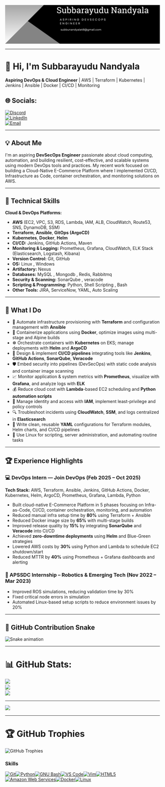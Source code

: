 <div align="center">
  <img src="https://raw.githubusercontent.com/subbu20n/subbu20n/main/assets/git_banner.png" alt="GitHub Banner" width="800"/>
</div>



---  


# 👋 Hi, I'm Subbarayudu Nandyala  
**Aspiring DevOps & Cloud Engineer** | AWS | Terraform | Kubernetes | Jenkins | Ansible | Docker | CI/CD | Monitoring 

## 🌐 Socials:

[![Discord](https://img.shields.io/badge/Discord-%237289DA.svg?logo=discord&logoColor=white)](https://discord.gg/your-custom-invite)  
[![LinkedIn](https://img.shields.io/badge/LinkedIn-%230077B5.svg?logo=linkedin&logoColor=white)](https://www.linkedin.com/in/subbarayudu-nandyala/)  
[![Email](https://img.shields.io/badge/Email-D14836?logo=gmail&logoColor=white)](mailto:subbunandyala48@gmail.com)


 
---

## 💡 About Me   
I'm an aspiring **DevSecOps Engineer** passionate about cloud computing, automation, and building resilient, cost-effective, and scalable systems using modern DevOps tools and practices. My recent work focused on building a Cloud-Native E-Commerce Platform where I implemented CI/CD, Infrastructure as Code, container orchestration, and monitoring solutions on AWS.

---

## 🧰 Technical Skills  

**Cloud & DevOps Platforms:**  
- **AWS** (EC2, VPC, S3, RDS, Lambda, IAM, ALB, CloudWatch, Route53, SNS, DynamoDB, SSM)  
- **Terraform**, **Ansible**, **GitOps (ArgoCD)**  
- **Kubernetes**, **Docker**, **Helm**  
- **CI/CD:** Jenkins, GitHub Actions, Maven 
- **Monitoring & Logging:** Prometheus, Grafana, CloudWatch, ELK Stack (Elasticsearch, Logstash, Kibana)  
- **Version Control:** Git, GitHub
- **OS:** Linux , Windows
- **Artifactory:** Nexus
- **Databases:** MySQL , Mongodb , Redis, Rabbitmq 
- **Security & Scanning:** SonarQube , veracode 
- **Scripting & Programming:**  Python, Shell Scripting , Bash 
- **Other Tools:**  JIRA, ServiceNow, YAML, Auto Scaling 

---

## 💼 What I Do  

- 🚀 Automate infrastructure provisioning with **Terraform** and configuration management with **Ansible**  
- 🐳 Containerize applications using **Docker**, optimize images using multi-stage and Alpine builds  
- ☸️ Orchestrate containers with **Kubernetes** on EKS; manage deployments with **Helm** and **ArgoCD**  
- 🔁 Design & implement **CI/CD pipelines** integrating tools like **Jenkins**, **GitHub Actions**, **SonarQube**, **Veracode**  
- 🛡️ Embed security into pipelines (DevSecOps) with static code analysis and container image scanning  
- 📈 Monitor application & system metrics with **Prometheus**, visualize with **Grafana**, and analyze logs with **ELK**  
- 💰 Reduce cloud cost with **Lambda**-based EC2 scheduling and **Python automation scripts**  
- 🔐 Manage identity and access with **IAM**, implement least-privilege and policy controls  
- 🔍 Troubleshoot incidents using **CloudWatch**, **SSM**, and logs centralized in **Elasticsearch**  
- 🧪 Write clean, reusable **YAML** configurations for Terraform modules, Helm charts, and CI/CD pipelines  
- 🐧 Use Linux for scripting, server administration, and automating routine tasks  

--- 

## 🏆 Experience Highlights  

### 💻 DevOps Intern — Join DevOps (Feb 2025 – Oct 2025)   
**Tech Stack:** AWS, Terraform, Ansible, Jenkins, GitHub Actions, Docker, Kubernetes, Helm, ArgoCD, Prometheus, Grafana, Lambda, Python  
- Built cloud-native E-Commerce Platform in 5 phases focusing on Infra-as-Code, CI/CD, container orchestration, monitoring, and automation  
- Reduced manual infra setup time by **80%** using Terraform + Ansible  
- Reduced Docker image size by **65%** with multi-stage builds  
- Improved release quality by **15%** by integrating **SonarQube** and **Veracode** into CI/CD  
- Achieved **zero-downtime deployments** using **Helm** and Blue-Green strategies  
- Lowered AWS costs by **30%** using Python and Lambda to schedule EC2 shutdown/start  
- Reduced MTTR by **40%** using Prometheus + Grafana dashboards and alerting  

### 🤖 APSSDC Internship – Robotics & Emerging Tech (Nov 2022 – Mar 2023)  
- Improved ROS simulations, reducing validation time by 30%  
- Fixed critical node errors in simulation  
- Automated Linux-based setup scripts to reduce environment issues by 20%  

---

## 🐍 GitHub Contribution Snake

![Snake animation](https://raw.githubusercontent.com/subbu20n/subbu20n/output/snake.svg)


-------
 # 📊 GitHub Stats:
![](https://github-readme-stats.vercel.app/api?username=subbu20n&theme=dark&hide_border=false&include_all_commits=false&count_private=false)<br/>
![](https://nirzak-streak-stats.vercel.app/?user=subbu20n&theme=dark&hide_border=false)<br/>
![](https://github-readme-stats.vercel.app/api/top-langs/?username=subbu20n&theme=dark&hide_border=false&include_all_commits=false&count_private=false&layout=compact)

---
[![](https://visitcount.itsvg.in/api?id=subbu20n&icon=0&color=0)](https://visitcount.itsvg.in)

<!-- Proudly created with GPRM ( https://gprm.itsvg.in ) --> 
---- 

# 🏆 GitHub Trophies

![GitHub Trophies](https://github-profile-trophy.vercel.app/?username=subbu20n&theme=onedark&no-frame=true&margin-w=5)


<!-- Proudly created with GPRM ( https://gprm.itsvg.in ) -->

 
### Skills


<p align="left">
<a href="https://git-scm.com/" target="_blank" rel="noreferrer"><img src="https://raw.githubusercontent.com/danielcranney/readme-generator/main/public/icons/skills/git-colored.svg" width="36" height="36" alt="Git" /></a><a href="https://www.python.org/" target="_blank" rel="noreferrer"><img src="https://raw.githubusercontent.com/danielcranney/readme-generator/main/public/icons/skills/python-colored.svg" width="36" height="36" alt="Python" /></a><a href="https://www.gnu.org/software/bash/" target="_blank" rel="noreferrer"><img src="https://raw.githubusercontent.com/danielcranney/readme-generator/main/public/icons/skills/gnubash.svg" width="36" height="36" alt="GNU Bash" /></a><a href="https://code.visualstudio.com/" target="_blank" rel="noreferrer"><img src="https://raw.githubusercontent.com/danielcranney/readme-generator/main/public/icons/skills/visualstudiocode.svg" width="36" height="36" alt="VS Code" /></a><a href="https://www.vim.org/" target="_blank" rel="noreferrer"><img src="https://raw.githubusercontent.com/danielcranney/readme-generator/main/public/icons/skills/vim.svg" width="36" height="36" alt="Vim" /></a><a href="https://developer.mozilla.org/en-US/docs/Glossary/HTML5" target="_blank" rel="noreferrer"><img src="https://raw.githubusercontent.com/danielcranney/readme-generator/main/public/icons/skills/html5-colored.svg" width="36" height="36" alt="HTML5" /></a><a href="https://aws.amazon.com" target="_blank" rel="noreferrer"><img src="https://raw.githubusercontent.com/danielcranney/readme-generator/main/public/icons/skills/aws-colored.svg" width="36" height="36" alt="Amazon Web Services" /></a><a href="https://www.docker.com/" target="_blank" rel="noreferrer"><img src="https://raw.githubusercontent.com/danielcranney/readme-generator/main/public/icons/skills/docker-colored.svg" width="36" height="36" alt="Docker" /></a><a href="https://www.linux.org" target="_blank" rel="noreferrer"><img src="https://raw.githubusercontent.com/danielcranney/readme-generator/main/public/icons/skills/linux-colored.svg" width="36" height="36" alt="Linux" /></a>
</p>
